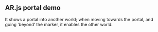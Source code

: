 ## AR.js portal demo

It shows a portal into another world; when moving towards the portal, and going 'beyond' the marker, it enables the other world. 
